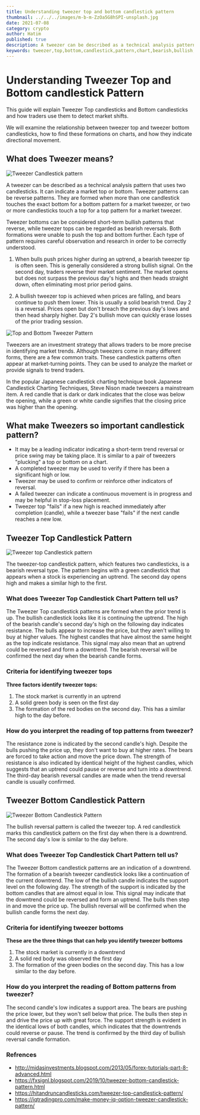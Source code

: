 ```yaml
---
title: Understanding tweezer top and bottom candlestick pattern
thumbnail: ../../../images/m-b-m-ZzOa5G8hSPI-unsplash.jpg
date: 2021-07-08
category: crypto
author: Hatim
published: true
description: A tweezer can be described as a technical analysis pattern that uses two candlesticks. It can indicate a market top or bottom. Tweezer patterns can be reverse patterns.
keywords: tweezer,top,bottom,candlestick,pattern,chart,bearish,bullish,bears,bulls,trade,trading,technical,analysis,trader,market,price,movement,scanner,chartlink,reverse,investment,indicator,identify
---
```


# Understanding Tweezer Top and Bottom candlestick Pattern

This guide will explain Tweezer Top candlesticks and Bottom candlesticks and how traders use them to detect market shifts.

We will examine the relationship between tweezer top and tweezer bottom candlesticks, how to find these formations on charts, and how they indicate directional movement.

## What does Tweezer means?

![Tweezer Candlestick pattern](./tweezer.webp)

A tweezer can be described as a technical analysis pattern that uses two candlesticks. It can indicate a market top or bottom. Tweezer patterns can be reverse patterns. They are formed when more than one candlestick touches the exact bottom for a bottom pattern for a market tweezer, or two or more candlesticks touch a top for a top pattern for a market tweezer.

Tweezer bottoms can be considered short-term bullish patterns that reverse, while tweezer tops can be regarded as bearish reversals. Both formations were unable to push the top and bottom further. Each type of pattern requires careful observation and research in order to be correctly understood.

1. When bulls push prices higher during an uptrend, a bearish tweezer tip is often seen. This is generally considered a strong bullish signal. On the second day, traders reverse their market sentiment. The market opens but does not surpass the previous day's highs and then heads straight down, often eliminating most prior period gains.

2. A bullish tweezer top is achieved when prices are falling, and bears continue to push them lower. This is usually a solid bearish trend. Day 2 is a reversal. Prices open but don't breach the previous day's lows and then head sharply higher. Day 2's bullish move can quickly erase losses of the prior trading session.

![Top and Bottom Tweezer Pattern](./tweezer-bull-bear.webp)

Tweezers are an investment strategy that allows traders to be more precise in identifying market trends. Although tweezers come in many different forms, there are a few common traits. These candlestick patterns often appear at market-turning points. They can be used to analyze the market or provide signals to trend traders.

In the popular Japanese candlestick charting technique book Japanese Candlestick Charting Techniques, Steve Nison made tweezers a mainstream item. A red candle that is dark or dark indicates that the close was below the opening, while a green or white candle signifies that the closing price was higher than the opening.

## What make Tweezers so important candlestick pattern?

- It may be a leading indicator indicating a short-term trend reversal or price swing may be taking place. It is similar to a pair of tweezers "plucking" a top or bottom on a chart.
- A completed tweezer may be used to verify if there has been a significant high or low.
- Tweezer may be used to confirm or reinforce other indicators of reversal.
- A failed tweezer can indicate a continuous movement is in progress and may be helpful in stop-loss placement.
- Tweezer top "fails" if a new high is reached immediately after completion (candle), while a tweezer base "fails" if the next candle reaches a new low.

## Tweezer Top Candlestick Pattern

![Tweezer top Candlestick pattern](./tweezer-top.webp)

The tweezer-top candlestick pattern, which features two candlesticks, is a bearish reversal type. The pattern begins with a green candlestick that appears when a stock is experiencing an uptrend. The second day opens high and makes a similar high to the first.

### What does Tweezer Top Candlestick Chart Pattern tell us?

The Tweezer Top candlestick patterns are formed when the prior trend is up. The bullish candlestick looks like it is continuing the uptrend. The high of the bearish candle's second day's high on the following day indicates resistance. The bulls appear to increase the price, but they aren't willing to buy at higher values. The highest candles that have almost the same height as the top indicate resistance. This signal may also mean that an uptrend could be reversed and form a downtrend. The bearish reversal will be confirmed the next day when the bearish candle forms.

### Criteria for identifying tweezer tops

**Three factors identify tweezer tops:**

1. The stock market is currently in an uptrend
2. A solid green body is seen on the first day
3. The formation of the red bodies on the second day. This has a similar high to the day before.

### How do you interpret the reading of top patterns from tweezer?

The resistance zone is indicated by the second candle's high. Despite the bulls pushing the price up, they don't want to buy at higher rates. The bears are forced to take action and move the price down. The strength of resistance is also indicated by identical height of the highest candles, which suggests that an uptrend could pause or reverse and turn into a downtrend. The third-day bearish reversal candles are made when the trend reversal candle is usually confirmed.

## Tweezer Bottom Candlestick Pattern

![Tweezer Bottom Candlestick Pattern](./tweezer-bottom.webp)

The bullish reversal pattern is called the tweezer top. A red candlestick marks this candlestick pattern on the first day when there is a downtrend. The second day's low is similar to the day before.

### What does Tweezer Top Candlestick Chart Pattern tell us?

The Tweezer Bottom candlestick patterns are an indication of a downtrend. The formation of a bearish tweezer candlestick looks like a continuation of the current downtrend. The low of the bullish candle indicates the support level on the following day. The strength of the support is indicated by the bottom candles that are almost equal in low. This signal may indicate that the downtrend could be reversed and form an uptrend. The bulls then step in and move the price up.
The bullish reversal will be confirmed when the bullish candle forms the next day.

### Criteria for identifying tweezer bottoms

**These are the three things that can help you identify tweezer bottoms**

1. The stock market is currently in a downtrend
2. A solid red body was observed the first day
3. The formation of the green bodies on the second day. This has a low similar to the day before.

### How do you interpret the reading of Bottom patterns from tweezer?

The second candle's low indicates a support area. The bears are pushing the price lower, but they won't sell below that price. The bulls then step in and drive the price up with great force. The support strength is evident in the identical lows of both candles, which indicates that the downtrends could reverse or pause. The trend is confirmed by the third day of bullish reversal candle formation.

### Refrences

- http://midasinvestments.blogspot.com/2013/05/forex-tutorials-part-8-advanced.html
- https://fxsignl.blogspot.com/2019/10/tweezer-bottom-candlestick-pattern.html
- https://hitandruncandlesticks.com/tweezer-top-candlestick-pattern/
- https://iqtradingpro.com/make-money-iq-option-tweezer-candlestick-pattern/
